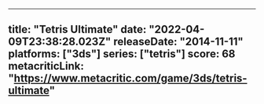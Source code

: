 
---
title: "Tetris Ultimate"
date: "2022-04-09T23:38:28.023Z"
releaseDate: "2014-11-11"
platforms: ["3ds"]
series: ["tetris"]
score: 68
metacriticLink: "https://www.metacritic.com/game/3ds/tetris-ultimate"
---
